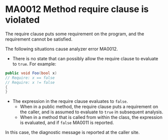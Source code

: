 # MA0012 Method require clause is violated

The require clause puts some requirement on the program, and the requirement cannot be satisfied.

The following situations cause analyzer error MA0012.

+ There is no state that can possibly allow the require clause to evaluate to `true`. For example:

````csharp
public void Foo(bool x)
// Require: x == false
// Require: x != false
{
}
````
+ The expression in the require clause evaluates to `false`.
  * When in a public method, the require clause puts a requirement on the caller, and is assumed to evaluate to `true` in subsequent analysis.
  * When in a method that is called from within the class, the expression is evaluated, and if `false` MA0011 is reported. 

In this case, the diagnostic message is reported at the caller site.